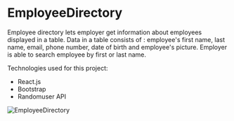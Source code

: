 # EmployeeDirectory

Employee directory lets employer get information about employees displayed in a table. Data in a table consists of :
employee's first name, last name, email, phone number, date of birth and employee's picture. Employer is able to search employee by first or last name.

Technologies used for this project:

- React.js
- Bootstrap
- Randomuser API

![EmployeeDirectory](./employees/public/employeeDirectory.gif)
